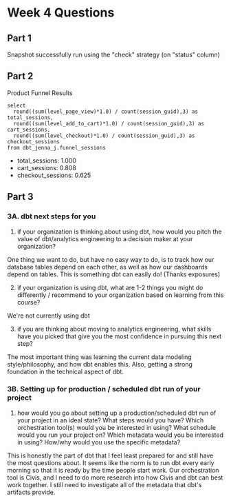 # Week 4 Questions

## Part 1

Snapshot successfully run using the "check" strategy (on "status" column)

## Part 2

Product Funnel Results 

```
select 
  round((sum(level_page_view)*1.0) / count(session_guid),3) as total_sessions,
  round((sum(level_add_to_cart)*1.0) / count(session_guid),3) as cart_sessions,
  round((sum(level_checkout)*1.0) / count(session_guid),3) as checkout_sessions
from dbt_jenna_j.funnel_sessions
```

- total_sessions: 1.000
- cart_sessions: 0.808
- checkout_sessions: 0.625

## Part 3

### 3A. dbt next steps for you

1. if your organization is thinking about using dbt, how would you pitch the value of dbt/analytics engineering to a decision maker at your organization?

One thing we want to do, but have no easy way to do, is to track how our database tables depend on each other, as well as how our dashboards depend on tables. This is something dbt can easily do! (Thanks exposures)

2. if your organization is using dbt, what are 1-2 things you might do differently / recommend to your organization based on learning from this course?

We're not currently using dbt

3. if you are thinking about moving to analytics engineering, what skills have you picked that give you the most confidence in pursuing this next step?

The most important thing was learning the current data modeling style/philosophy, and how dbt enables this. Also, getting a strong foundation in the technical aspect of dbt.

### 3B. Setting up for production / scheduled dbt run of your project

1. how would you go about setting up a production/scheduled dbt run of your project in an ideal state? What steps would you have? Which orchestration tool(s) would you be interested in using? What schedule would you run your project on? Which metadata would you be interested in using? How/why would you use the specific metadata?

This is honestly the part of dbt that I feel least prepared for and still have the most questions about. It seems like the norm is to run dbt every early morning so that it is ready by the time people start work. Our orchestration tool is Civis, and I need to do more research into how Civis and dbt can best work together. I still need to investigate all of the metadata that dbt's artifacts provide.